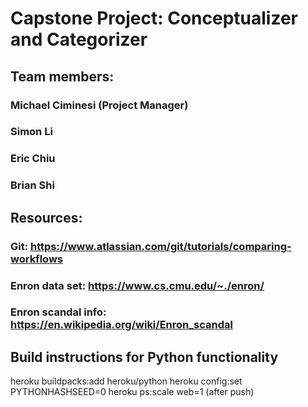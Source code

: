 
# Capstone Project: Conceptualizer and Categorizer
## Team members:
### Michael Ciminesi (Project Manager)
### Simon Li
### Eric Chiu
### Brian Shi

## Resources:

### Git: https://www.atlassian.com/git/tutorials/comparing-workflows
### Enron data set: https://www.cs.cmu.edu/~./enron/
### Enron scandal info: https://en.wikipedia.org/wiki/Enron_scandal

## Build instructions for Python functionality

heroku buildpacks:add heroku/python
heroku config:set PYTHONHASHSEED=0
heroku ps:scale web=1 		(after push)
